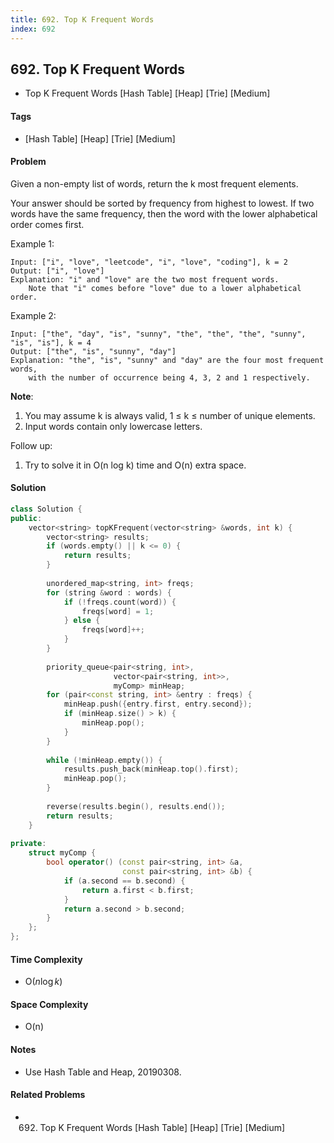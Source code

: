 ```yaml
---
title: 692. Top K Frequent Words
index: 692
---
```


## 692. Top K Frequent Words
- Top K Frequent Words [Hash Table] [Heap] [Trie] [Medium]

#### Tags
- [Hash Table] [Heap] [Trie] [Medium]

#### Problem
Given a non-empty list of words, return the k most frequent elements.

Your answer should be sorted by frequency from highest to lowest. If two words have the same frequency, then the word with the lower alphabetical order comes first.

Example 1:

    Input: ["i", "love", "leetcode", "i", "love", "coding"], k = 2
    Output: ["i", "love"]
    Explanation: "i" and "love" are the two most frequent words.
        Note that "i" comes before "love" due to a lower alphabetical order.

Example 2:

    Input: ["the", "day", "is", "sunny", "the", "the", "the", "sunny", "is", "is"], k = 4
    Output: ["the", "is", "sunny", "day"]
    Explanation: "the", "is", "sunny" and "day" are the four most frequent words,
        with the number of occurrence being 4, 3, 2 and 1 respectively.

**Note**:

1. You may assume k is always valid, 1 ≤ k ≤ number of unique elements.
2. Input words contain only lowercase letters.

Follow up:

1. Try to solve it in O(n log k) time and O(n) extra space.

#### Solution
``` C++
class Solution {
public:
    vector<string> topKFrequent(vector<string> &words, int k) {
        vector<string> results;
        if (words.empty() || k <= 0) {
            return results;
        }
        
        unordered_map<string, int> freqs;
        for (string &word : words) {
            if (!freqs.count(word)) {
                freqs[word] = 1;
            } else {
                freqs[word]++;
            }
        }
        
        priority_queue<pair<string, int>, 
                       vector<pair<string, int>>, 
                       myComp> minHeap;
        for (pair<const string, int> &entry : freqs) {
            minHeap.push({entry.first, entry.second});
            if (minHeap.size() > k) {
                minHeap.pop();
            }
        }
        
        while (!minHeap.empty()) {
            results.push_back(minHeap.top().first);
            minHeap.pop();
        }
        
        reverse(results.begin(), results.end());
        return results;
    }
    
private:
    struct myComp {
        bool operator() (const pair<string, int> &a, 
                         const pair<string, int> &b) {
            if (a.second == b.second) {
                return a.first < b.first;
            }
            return a.second > b.second;
        }
    };
};
```

#### Time Complexity
- O($n \log k$)

#### Space Complexity
- O(n)

#### Notes
- Use Hash Table and Heap, 20190308.

#### Related Problems
- 692. Top K Frequent Words [Hash Table] [Heap] [Trie] [Medium]
